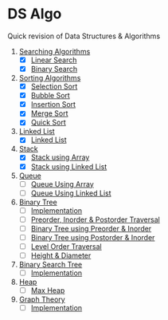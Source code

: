 # DS Algo
Quick revision of Data Structures & Algorithms

1. [Searching Algorithms](https://github.com/imsoumya18/ds_algo/tree/main/Searching%20Algorithms)
    - [x] [Linear Search](https://github.com/imsoumya18/ds_algo/blob/main/Searching%20Algorithms/1.%20linear_search.cpp)
    - [x] [Binary Search](https://github.com/imsoumya18/ds_algo/blob/main/Searching%20Algorithms/2.%20binary_search.cpp)
2. [Sorting Algorithms](https://github.com/imsoumya18/ds_algo/tree/main/Sorting%20Algorithms)
    - [x] [Selection Sort](https://github.com/imsoumya18/ds_algo/blob/main/Sorting%20Algorithms/1.%20Selection%20Sort.cpp)
    - [x] [Bubble Sort](https://github.com/imsoumya18/ds_algo/blob/main/Sorting%20Algorithms/2.%20Bubble%20Sort.cpp)
    - [x] [Insertion Sort](https://github.com/imsoumya18/ds_algo/blob/main/Sorting%20Algorithms/3.%20Insertion%20Sort.cpp)
    - [x] [Merge Sort](https://github.com/imsoumya18/ds_algo/blob/main/Sorting%20Algorithms/4.%20Merge%20Sort.cpp)
    - [x] [Quick Sort](https://github.com/imsoumya18/ds_algo/blob/main/Sorting%20Algorithms/5.%20Quick%20Sort.cpp)
3. [Linked List](https://github.com/imsoumya18/ds_algo/tree/main/Linked%20List)
    - [x] [Linked List](https://github.com/imsoumya18/ds_algo/blob/main/Linked%20List/1.%20linked_list.cpp)
4. [Stack](https://github.com/imsoumya18/ds_algo/tree/main/Stack)
    - [x] [Stack using Array](https://github.com/imsoumya18/ds_algo/blob/main/Stack/stack_using_array.cpp)
    - [x] [Stack using Linked List](https://github.com/imsoumya18/ds_algo/blob/main/Stack/stack_using_linkedlist.cpp)
5. [Queue](https://github.com/imsoumya18/ds_algo/tree/main/Queue)
    - [ ] [Queue Using Array](https://github.com/imsoumya18/ds_algo/blob/main/Queue/queue_using_array.cpp)
    - [ ] [Queue Using Linked List](https://github.com/imsoumya18/ds_algo/blob/main/Queue/queue_using_linkedlist.cpp)
6. [Binary Tree](https://github.com/imsoumya18/ds_algo/tree/main/Binary%20Tree)
    - [ ] [Implementation](https://github.com/imsoumya18/ds_algo/blob/main/Binary%20Tree/1.%20bin_tree.cpp)
    - [ ] [Preorder, Inorder & Postorder Traversal](https://github.com/imsoumya18/ds_algo/blob/main/Binary%20Tree/2.%20bin_tree_traversal.cpp)
    - [ ] [Binary Tree using Preorder & Inorder](https://github.com/imsoumya18/ds_algo/blob/main/Binary%20Tree/3.%20bin_tree_using_preorder_inorder.cpp)
    - [ ] [Binary Tree using Postorder & Inorder](https://github.com/imsoumya18/ds_algo/blob/main/Binary%20Tree/4.%20bin_tree_using_postorder_inorder.cpp)
    - [ ] [Level Order Traversal](https://github.com/imsoumya18/ds_algo/blob/main/Binary%20Tree/5.%20bin_tree_level_order_traversal.cpp)
    - [ ] [Height & Diameter](https://github.com/imsoumya18/ds_algo/blob/main/Binary%20Tree/6.%20bin_tree_height_diameter.cpp)
7. [Binary Search Tree](https://github.com/imsoumya18/ds_algo/tree/main/Binary%20Search%20Tree)
    - [ ] [Implementation](https://github.com/imsoumya18/ds_algo/blob/main/Binary%20Search%20Tree/1.%20bst.cpp)
8. [Heap](https://github.com/imsoumya18/ds_algo/tree/main/Heap)
    - [ ] [Max Heap](https://github.com/imsoumya18/ds_algo/blob/main/Heap/max_heap.cpp)
9. [Graph Theory](https://github.com/imsoumya18/ds_algo/tree/main/Graph%20Theory)
    - [ ] [Implementation](https://github.com/imsoumya18/ds_algo/blob/main/Graph%20Theory/1.%20graph.cpp)
